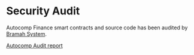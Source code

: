 # Security Audit

Autocomp Finance smart contracts and source code has been audited by [Bramah System](https://bramah.systems).

[Autocomp Audit report ](https://bramah.systems/audits/AutoComp_Audit_Bramah.pdf)
